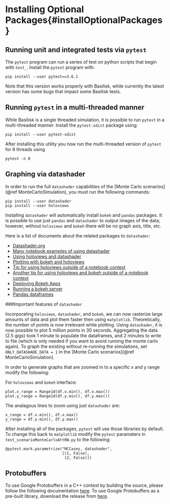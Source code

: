 # Installing Optional Packages{#installOptionalPackages}


## Running unit and integrated tests via `pytest`

The `pytest` program can run a series of test on python scripts that begin with `test_`.  Install the `pytest` program with:

`pip install --user pytest==3.6.1`

Note that this version works properly with Basilisk, while currently the latest version has some bugs that impact some Basilisk tests.


## Running `pytest` in a multi-threaded manner

While Basilisk is a single threaded simulation, it is possible to run `pytest` in a multi-threaded manner.  Install the `pytest-xdist` package using:
```
pip install --user pytest-xdist
```
After installing this utility you now run the multi-threaded version of `pytest` for 8 threads using
```
pytest -n 8
```



## Graphing via datashader

In order to run the full `datashader` capabilities of the  [Monte Carlo scenarios](@ref MonteCarloSimulation), you must run the following commands:

```
pip install --user datashader
pip install --user holoviews
```
Installing `datashader` will automatically install `bokeh` and `pandas` packages.  It is possible to use just `pandas` and `datashader` to output images of the data; however, without `holoviews` and `bokeh` there will be no graph axis, title, etc.



Here is a list of documents about the related packages to `datashader`:

* [Datashader.org](http://datashader.org/)
* [Many notebook examples of using datashader](https://anaconda.org/jbednar/notebooks)
* [Using holoviews and datashader](http://holoviews.org/user_guide/Large_Data.html)
* [Plotting with bokeh and holoviews](http://holoviews.org/user_guide/Plotting_with_Bokeh.html)
* [Tip for using holoviews outside of a notebook context](https://github.com/ioam/holoviews/issues/2376)
* [Another tip for using holoviews and bokeh outside of a notebook context](https://github.com/ioam/holoviews/issues/1819)
* [Deploying Bokeh Apps](http://pyviz.org/tutorial/13_Deploying_Bokeh_Apps.html)
* [Running a bokeh server](https://bokeh.pydata.org/en/latest/docs/user_guide/server.html)
* [Pandas dataframes](https://pandas.pydata.org/pandas-docs/stable/generated/pandas.DataFrame.html)

###Important features of `datashader`

Incorporating `holoviews`, `datashader`, and `bokeh`, we can now rasterize large amounts of data and plot them faster then using `matplotlib`. Theoretically, the number of points is now irrelevant while plotting. Using `datashader`, it is now possible to plot 5 million points in 30 seconds. Aggregating the data (2.5 gigs) took 1 minute to populate the dataframes, and 2 minutes to write to file (which is only needed if you want to avoid running the monte carlo again). To graph the existing without re-running the simulations, set `ONLY_DATASHADE_DATA = 1` in the [Monte Carlo scenarios](@ref MonteCarloSimulation). 

In order to generate graphs that are zoomed in to a specific x and y range modify the following:

For `holoviews` and `bokeh` interface:

```
plot.x_range = Range1d(df.x.min(), df.x.max())
plot.y_range = Range1d(df.y.min(), df.y.max())
```

The analagous lines to zoom using just `datashader` are:

```
x_range = df.x.min(), df.x.max()
y_range = df.y.min(), df.y.max()
```

After installing all of the packages, `pytest` will use those libraries by default. To change this back to `matplotlib` modify the `pytest` paramaters  in `test_scenarioMonteCarloAttRW.py` to the following:

```
@pytest.mark.parametrize("MCCases, datashader",
                         [(1, False),
                          (2, False)])
```

## Protobuffers

To use Google Protobuffers in a C++ context by building the source, please follow the following documentation [here](https://github.com/google/protobuf/blob/master/src/). To use Google Protobuffers as a pre-built library, download the release from [here](https://github.com/google/protobuf/releases).
